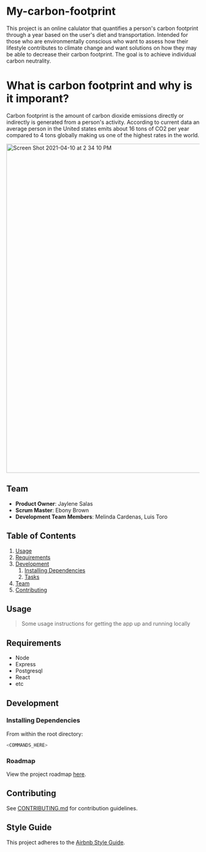 # My-carbon-footprint

This project is an online calulator that quantifies a person's carbon footprint through a year based on the user's diet and transportation. Intended for those who are environmentally conscious who want to assess how their lifestyle contributes to climate change and want solutions on how they may be able to decrease their carbon footprint. The goal is to achieve individual carbon neutrality. 

# What is carbon footprint and why is it imporant?

Carbon footprint is the amount of carbon dioxide emissions directly or indirectly is generated from a person's activity. According to current data an average person in the United states emits about 16 tons of CO2 per year compared to 4 tons globally making us one of the highest rates in the world. 

<img width="859" alt="Screen Shot 2021-04-10 at 2 34 10 PM" src="https://user-images.githubusercontent.com/70560875/114281090-574dd080-9a0a-11eb-8754-03d7a7e170b6.png">

## Team

  - __Product Owner__: Jaylene Salas
  - __Scrum Master__: Ebony Brown
  - __Development Team Members__: Melinda Cardenas, Luis Toro

## Table of Contents

1. [Usage](#Usage)
1. [Requirements](#requirements)
1. [Development](#development)
    1. [Installing Dependencies](#installing-dependencies)
    1. [Tasks](#tasks)
1. [Team](#team)
1. [Contributing](#contributing)

## Usage

> Some usage instructions for getting the app up and running locally

## Requirements

- Node 
- Express
- Postgresql 
- React
- etc

## Development

### Installing Dependencies

From within the root directory:

```sh
<COMMANDS_HERE>
```

### Roadmap

View the project roadmap [here](https://github.com/my-carbon-tracker/my-carbon-footprint-server/projects/1).


## Contributing

See [CONTRIBUTING.md](CONTRIBUTING.md) for contribution guidelines.


## Style Guide

This project adheres to the [Airbnb Style Guide](https://github.com/airbnb/javascript).
